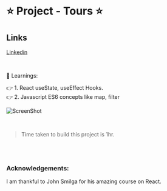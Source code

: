 # ⭐ Project - Tours  ⭐

## Links

[](https://reactproject2tours.netlify.app/)

[Linkedin](https://www.linkedin.com/in/pratyush-kesarwani-2b6601171/)


<br>

📌 Learnings:

👉 1\. React useState, useEffect Hooks. <br>
👉 2\. Javascript ES6 concepts like map, filter<br>



![ScreenShot](screenshot.JPG)

<br>

> Time taken to build this project is 1hr.

<br><br>


### Acknowledgements:

I am thankful to John Smilga for his amazing course on React. 

